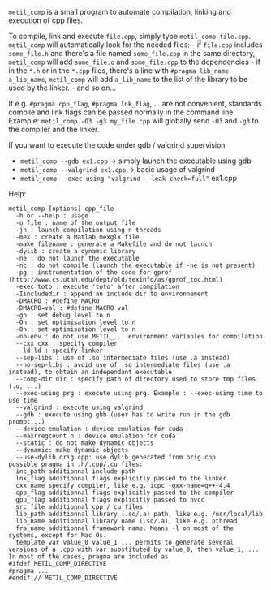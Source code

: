 `metil_comp` is a small program to automate compilation, linking and execution of cpp files.

To compile, link and execute `file.cpp`, simply type `metil_comp file.cpp`. `metil_comp` will automatically look for the needed files:
    - if `file.cpp` includes `some_file.h` and there's a file named `some_file.cpp` in the same directory, `metil_comp` will add `some_file.o` and `some_file.cpp` to the dependencies
    - if in the `*.h` or in the `*.cpp` files, there's a line with `#pragma lib_name a_lib_name`, `metil_comp` will add `a_lib_name` to the list of the library to be used by the linker.
    - and so on...

If e.g. `#pragma cpp_flag`, `#pragma lnk_flag`, ... are not convenient, standards compile and link flags can be passed normally in the command line. Example: `metil_comp -O3 -g3 my_file.cpp` will globally send `-O3` and `-g3` to the compiler and the linker.

If you want to execute the code under gdb / valgrind supervision 
- `metil_comp --gdb ex1.cpp` -> simply launch the executable using gdb
- `metil_comp --valgrind ex1.cpp` -> basic usage of valgrind
- `metil_comp --exec-using "valgrind --leak-check=full"` ex1.cpp

Help:
```
metil_comp [options] cpp_file
  -h or --help : usage
  -o file : name of the output file
  -jn : launch compilation using n threads
  -mex : create a Matlab mexglx file
  -make filename : generate a Makefile and do not launch
  -dylib : create a dynamic library
  -ne : do not launch the executable
  -nc : do not compile (launch the executable if -ne is not present)
  -pg : instrumentation of the code for gprof (http://www.cs.utah.edu/dept/old/texinfo/as/gprof_toc.html)
  -exec toto : execute 'toto' after compilation
  -Iincludedir : append an include dir to environnement
  -DMACRO : #define MACRO
  -DMACRO=val : #define MACRO val
  -gn : set debug level to n
  -On : set optimisation level to n
  -On : set optimisation level to n
  -no-env : do not use METIL_... environment variables for compilation
  --cxx cxx : specify compiler
  --ld ld : specify linker
  --sep-libs : use of .so intermediate files (use .a instead)
  --no-sep-libs : avoid use of .so intermediate files (use .a instead), to obtain an independant executable
  --comp-dir dir : specify path of directory used to store tmp files (.o, ...)
  --exec-using prg : execute using prg. Example : --exec-using time to use time
  --valgrind : execute using valgrind
  --gdb : execute using gbb (user has to write run in the gdb prompt...)
  --device-emulation : device emulation for cuda
  --maxrregcount n : device emulation for cuda
  --static : do not make dynamic objects
  --dynamic: make dynamic objects
  --use-dylib orig.cpp: use dylib generated from orig.cpp
possible pragma in .h/.cpp/.cu files:
  inc_path additionnal include path
  lnk_flag additionnal flags explicitly passed to the linker
  cxx_name specify compiler, like e.g. icpc -gxx-name=g++-4.4
  cpp_flag additionnal flags explicitly passed to the compiler
  gpu_flag additionnal flags explicitly passed to nvcc
  src_file additionnal cpp / cu files
  lib_path additionnal library (.so/.a) path, like e.g. /usr/local/lib
  lib_name additionnal library name (.so/.a), like e.g. pthread
  fra_name additionnal framework name. Means -l on most of the systems, except for Mac Os.
  template var value_0 value_1 ... permits to generate several versions of a .cpp with var substituted by value_0, then value_1, ...
In most of the cases, pragma are included as
#ifdef METIL_COMP_DIRECTIVE
#pragma ...
#endif // METIL_COMP_DIRECTIVE
```
